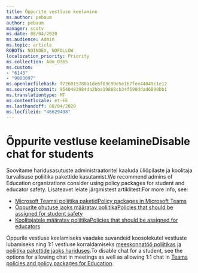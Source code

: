 ```yaml
---
title: Õppurite vestluse keelamine
ms.author: pebaum
author: pebaum
manager: scotv
ms.date: 08/04/2020
ms.audience: Admin
ms.topic: article
ROBOTS: NOINDEX, NOFOLLOW
localization_priority: Priority
ms.collection: Adm_O365
ms.custom:
- "6143"
- "9003097"
ms.openlocfilehash: f726015780a1de6f03c99e5e167fee44049c1e12
ms.sourcegitcommit: 9540483984da2bba19888cb34f590ddad6890bb1
ms.translationtype: MT
ms.contentlocale: et-EE
ms.lasthandoff: 08/04/2020
ms.locfileid: "46629498"
---
```

# <a name="disable-chat-for-students"></a><span data-ttu-id="5e3b8-102">Õppurite vestluse keelamine</span><span class="sxs-lookup"><span data-stu-id="5e3b8-102">Disable chat for students</span></span>

<span data-ttu-id="5e3b8-103">Soovitame haridusasutuste administraatoritel kaaluda üliõpilaste ja koolitaja turvalisuse poliitika pakettide kasutamist.</span><span class="sxs-lookup"><span data-stu-id="5e3b8-103">We recommend admins of Education organizations consider using policy packages for student and educator safety.</span></span> <span data-ttu-id="5e3b8-104">Lisateavet leiate järgmistest artiklitest:</span><span class="sxs-lookup"><span data-stu-id="5e3b8-104">For more info, see:</span></span>

- [<span data-ttu-id="5e3b8-105">Microsoft Teamsi poliitika paketid</span><span class="sxs-lookup"><span data-stu-id="5e3b8-105">Policy packages in Microsoft Teams</span></span>](https://docs.microsoft.com/microsoftteams/policy-packages-edu#policy-packages-in-microsoft-teams)
- [<span data-ttu-id="5e3b8-106">Õppurite ohutuse jaoks määratav poliitika</span><span class="sxs-lookup"><span data-stu-id="5e3b8-106">Policies that should be assigned for student safety</span></span>](https://docs.microsoft.com/microsoftteams/policy-packages-edu#policies-that-should-be-assigned-for-student-safety)
- [<span data-ttu-id="5e3b8-107">Koolitajatele määratav poliitika</span><span class="sxs-lookup"><span data-stu-id="5e3b8-107">Policies that should be assigned for educators</span></span>](https://docs.microsoft.com/microsoftteams/policy-packages-edu#policies-that-should-be-assigned-for-educators) 

<span data-ttu-id="5e3b8-108">Õppurile vestluse keelamiseks vaadake suvandeid koosolekutel vestluste lubamiseks ning 1:1 vestluse korraldamiseks [meeskonnatöö poliitikas ja poliitika pakettide jaoks hariduses](https://docs.microsoft.com/microsoftteams/policy-packages-edu).</span><span class="sxs-lookup"><span data-stu-id="5e3b8-108">To disable chat for a student, see the options for allowing chat in meetings as well as allowing 1:1 chat in [Teams policies and policy packages for Education](https://docs.microsoft.com/microsoftteams/policy-packages-edu).</span></span>
